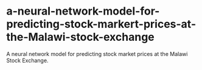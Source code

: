 # a-neural-network-model-for-predicting-stock-markert-prices-at-the-Malawi-stock-exchange
A neural network model for predicting stock market prices at the Malawi Stock Exchange.
